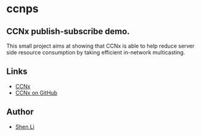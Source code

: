 ccnps
=====

CCNx publish-subscribe demo.
----------------------------

This small project aims at showing that CCNx is able to help reduce server side resource consumption by taking efficient in-network multicasting.

Links
-----
* [CCNx](http://www.ccnx.org)
* [CCNx on GitHub](https://github.com/ProjectCCNx)

Author
------
* [Shen Li](http://www.cs.illinois.edu/homes/shenli3)
